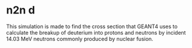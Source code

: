 # n2n d

This simulation is made to find the cross section that GEANT4 uses to calculate the breakup of deuterium into protons and neutrons by incident 14.03 MeV neutrons commonly produced by nuclear fusion.
